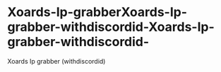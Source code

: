 # Xoards-Ip-grabberXoards-Ip-grabber-withdiscordid-Xoards-Ip-grabber-withdiscordid-
Xoards Ip grabber (withdiscordid)
